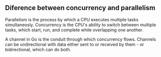 ## Diference between concurrency and parallelism
Parallelism is the process by which a CPU executes multiple tasks simultaneosly.
Concurrency is the CPU's ability to switch between multiple tasks, which start, run, and complete
while overlapping one another.

A channel in Go is the conduit through which concurrency flows. Channels can be undirectional
with data either sent to or received by them - or bidirectional, which can do both.